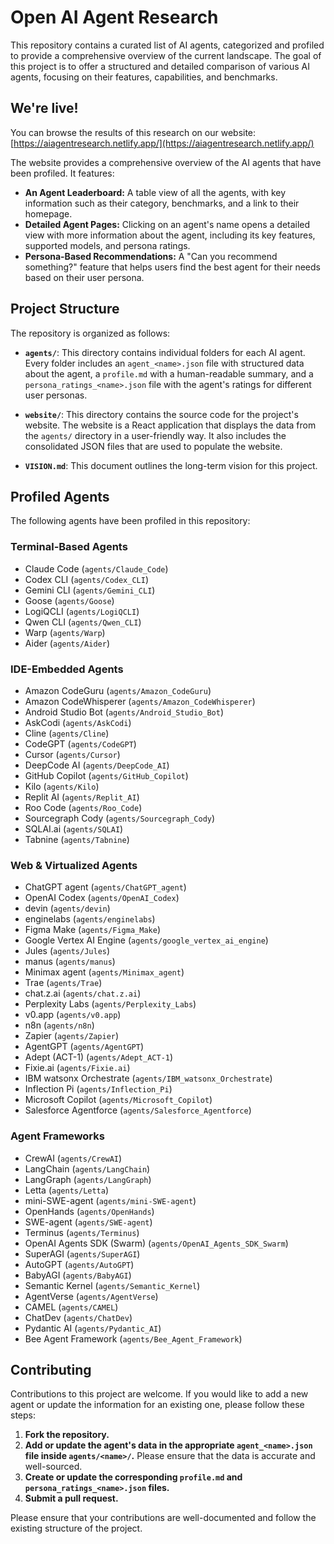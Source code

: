 # Open AI Agent Research

This repository contains a curated list of AI agents, categorized and profiled to provide a comprehensive overview of the current landscape. The goal of this project is to offer a structured and detailed comparison of various AI agents, focusing on their features, capabilities, and benchmarks.

## We're live!

You can browse the results of this research on our website: [https://aiagentresearch.netlify.app/](https://aiagentresearch.netlify.app/)

The website provides a comprehensive overview of the AI agents that have been profiled. It features:

*   **An Agent Leaderboard:** A table view of all the agents, with key information such as their category, benchmarks, and a link to their homepage.
*   **Detailed Agent Pages:** Clicking on an agent's name opens a detailed view with more information about the agent, including its key features, supported models, and persona ratings.
*   **Persona-Based Recommendations:** A "Can you recommend something?" feature that helps users find the best agent for their needs based on their user persona.

## Project Structure

The repository is organized as follows:

- **`agents/`**: This directory contains individual folders for each AI agent. Every folder includes an `agent_<name>.json` file with structured data about the agent, a `profile.md` with a human-readable summary, and a `persona_ratings_<name>.json` file with the agent's ratings for different user personas.

- **`website/`**: This directory contains the source code for the project's website. The website is a React application that displays the data from the `agents/` directory in a user-friendly way. It also includes the consolidated JSON files that are used to populate the website.

- **`VISION.md`**: This document outlines the long-term vision for this project.

## Profiled Agents

The following agents have been profiled in this repository:

### Terminal-Based Agents
- Claude Code (`agents/Claude_Code`)
- Codex CLI (`agents/Codex_CLI`)
- Gemini CLI (`agents/Gemini_CLI`)
- Goose (`agents/Goose`)
- LogiQCLI (`agents/LogiQCLI`)
- Qwen CLI (`agents/Qwen_CLI`)
- Warp (`agents/Warp`)
- Aider (`agents/Aider`)

### IDE-Embedded Agents
- Amazon CodeGuru (`agents/Amazon_CodeGuru`)
- Amazon CodeWhisperer (`agents/Amazon_CodeWhisperer`)
- Android Studio Bot (`agents/Android_Studio_Bot`)
- AskCodi (`agents/AskCodi`)
- Cline (`agents/Cline`)
- CodeGPT (`agents/CodeGPT`)
- Cursor (`agents/Cursor`)
- DeepCode AI (`agents/DeepCode_AI`)
- GitHub Copilot (`agents/GitHub_Copilot`)
- Kilo (`agents/Kilo`)
- Replit AI (`agents/Replit_AI`)
- Roo Code (`agents/Roo_Code`)
- Sourcegraph Cody (`agents/Sourcegraph_Cody`)
- SQLAI.ai (`agents/SQLAI`)
- Tabnine (`agents/Tabnine`)

### Web & Virtualized Agents
- ChatGPT agent (`agents/ChatGPT_agent`)
- OpenAI Codex (`agents/OpenAI_Codex`)
- devin (`agents/devin`)
- enginelabs (`agents/enginelabs`)
- Figma Make (`agents/Figma_Make`)
- Google Vertex AI Engine (`agents/google_vertex_ai_engine`)
- Jules (`agents/Jules`)
- manus (`agents/manus`)
- Minimax agent (`agents/Minimax_agent`)
- Trae (`agents/Trae`)
- chat.z.ai (`agents/chat.z.ai`)
- Perplexity Labs (`agents/Perplexity_Labs`)
- v0.app (`agents/v0.app`)
- n8n (`agents/n8n`)
- Zapier (`agents/Zapier`)
- AgentGPT (`agents/AgentGPT`)
- Adept (ACT-1) (`agents/Adept_ACT-1`)
- Fixie.ai (`agents/Fixie.ai`)
- IBM watsonx Orchestrate (`agents/IBM_watsonx_Orchestrate`)
- Inflection Pi (`agents/Inflection_Pi`)
- Microsoft Copilot (`agents/Microsoft_Copilot`)
- Salesforce Agentforce (`agents/Salesforce_Agentforce`)

### Agent Frameworks
- CrewAI (`agents/CrewAI`)
- LangChain (`agents/LangChain`)
- LangGraph (`agents/LangGraph`)
- Letta (`agents/Letta`)
- mini-SWE-agent (`agents/mini-SWE-agent`)
- OpenHands (`agents/OpenHands`)
- SWE-agent (`agents/SWE-agent`)
- Terminus (`agents/Terminus`)
- OpenAI Agents SDK (Swarm) (`agents/OpenAI_Agents_SDK_Swarm`)
- SuperAGI (`agents/SuperAGI`)
- AutoGPT (`agents/AutoGPT`)
- BabyAGI (`agents/BabyAGI`)
- Semantic Kernel (`agents/Semantic_Kernel`)
- AgentVerse (`agents/AgentVerse`)
- CAMEL (`agents/CAMEL`)
- ChatDev (`agents/ChatDev`)
- Pydantic AI (`agents/Pydantic_AI`)
- Bee Agent Framework (`agents/Bee_Agent_Framework`)

## Contributing

Contributions to this project are welcome. If you would like to add a new agent or update the information for an existing one, please follow these steps:

1.  **Fork the repository.**
2.  **Add or update the agent's data in the appropriate `agent_<name>.json` file inside `agents/<name>/`.** Please ensure that the data is accurate and well-sourced.
3.  **Create or update the corresponding `profile.md` and `persona_ratings_<name>.json` files.**
4.  **Submit a pull request.**

Please ensure that your contributions are well-documented and follow the existing structure of the project.
